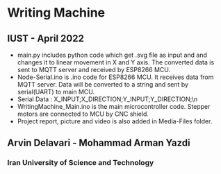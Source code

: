 # Writing Machine
## IUST - April 2022

- main.py includes python code which get .svg file as input and and changes it to linear movement in X and Y axis. The converted data is sent to MQTT server and received by ESP8266 MCU.
- Node-Serial.ino is .ino code for ESP8266 MCU. It receives data from MQTT server. Data will be converted to a string and sent by serial(UART) to main MCU.
- Serial Data : X_INPUT;X_DIRECTION;Y_INPUT;Y_DIRECTION;\n
- WritingMachine_Main.ino is the main microcontroller code. Stepper motors are connected to MCU by CNC shield.
- Project report, picture and video is also added in Media-Files folder.

## Arvin Delavari - Mohammad Arman Yazdi
### Iran University of Science and Technology
